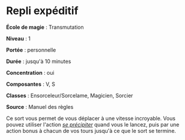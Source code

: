 # Repli expéditif

**École de magie** : Transmutation

**Niveau** : 1

**Portée** : personnelle

**Durée** : jusqu'à 10 minutes

**Concentration** : oui

**Composantes** : V, S

**Classes** : Ensorceleur/Sorcelame, Magicien, Sorcier

**Source** : Manuel des règles

Ce sort vous permet de vous déplacer à une vitesse incroyable. Vous pouvez utiliser l'action [_se précipiter_](/combattre/#se-precipiter) quand vous le lancez, puis par une action bonus à chacun de vos tours jusqu'à ce que le sort se termine.
